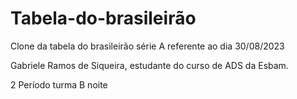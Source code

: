# Tabela-do-brasileirão
 Clone da tabela do brasileirão série A referente ao dia 30/08/2023
 
 Gabriele Ramos de Siqueira, estudante do curso de ADS da Esbam.
 
 2 Período turma B noite

